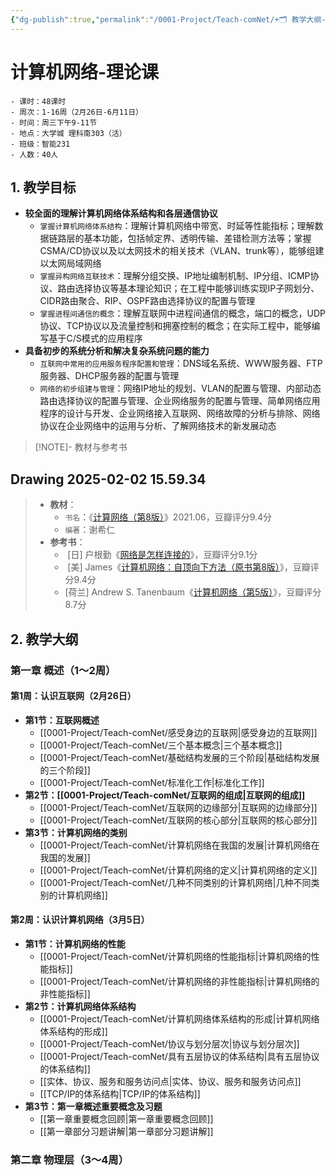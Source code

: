 ```yaml
---
{"dg-publish":true,"permalink":"/0001-Project/Teach-comNet/+🗂️ 教学大纲-理论课/","tags":["gardenEntry"]}
---
```


# 计算机网络-理论课
```
- 课时：48课时
- 周次：1-16周（2月26日-6月11日）
- 时间：周三下午9-11节
- 地点：大学城 理科南303（活）
- 班级：智能231
- 人数：40人
```

## 1. 教学目标
- **较全面的理解计算机网络体系结构和各层通信协议**
	- `掌握计算机网络体系结构`：理解计算机网络中带宽、时延等性能指标；理解数据链路层的基本功能，包括帧定界、透明传输、差错检测方法等；掌握CSMA/CD协议以及以太网技术的相关技术（VLAN、trunk等），能够组建以太网局域网络
	- `掌握异构网络互联技术`：理解分组交换、IP地址编制机制、IP分组、ICMP协议、路由选择协议等基本理论知识；在工程中能够训练实现IP子网划分、CIDR路由聚合、RIP、OSPF路由选择协议的配置与管理
	- `掌握进程间通信的概念`：理解互联网中进程间通信的概念，端口的概念，UDP协议、TCP协议以及流量控制和拥塞控制的概念；在实际工程中，能够编写基于C/S模式的应用程序
- **具备初步的系统分析和解决复杂系统问题的能力**
	- `互联网中常用的应用服务程序配置和管理`：DNS域名系统、WWW服务器、FTP服务器、DHCP服务器的配置与管理
	- `网络的初步组建与管理`：网络IP地址的规划、VLAN的配置与管理、内部动态路由选择协议的配置与管理、企业网络服务的配置与管理、简单网络应用程序的设计与开发、企业网络接入互联网、网络故障的分析与排除、网络协议在企业网络中的运用与分析、了解网络技术的新发展动态

> [!NOTE]- 教材与参考书
> 
<div class="transclusion internal-embed is-loaded"><div class="markdown-embed">




## Drawing 2025-02-02 15.59.34








</div></div>

> - **教材**：
> 	- `书名`：《[计算网络（第8版）](https://book.douban.com/subject/35498120/)》2021.06，豆瓣评分9.4分
> 	- `编著`：谢希仁
> - **参考书**：
> 	-  [日] 户根勤《[网络是怎样连接的](https://book.douban.com/subject/26941639/)》，豆瓣评分9.1分
> 	-  [美] James《[计算机网络：自顶向下方法（原书第8版）](https://book.douban.com/subject/36081529/)》，豆瓣评分9.4分
> 	- [荷兰] Andrew S. Tanenbaum《[计算机网络（第5版）](https://book.douban.com/subject/10510747/)》，豆瓣评分8.7分
## 2. 教学大纲
### 第一章 概述（1～2周）
#### 第1周：认识互联网（2月26日）
- **第1节：互联网概述**
	- [[0001-Project/Teach-comNet/感受身边的互联网\|感受身边的互联网]]
	- [[0001-Project/Teach-comNet/三个基本概念\|三个基本概念]]
	- [[0001-Project/Teach-comNet/基础结构发展的三个阶段\|基础结构发展的三个阶段]]
	- [[0001-Project/Teach-comNet/标准化工作\|标准化工作]]
- **第2节：[[0001-Project/Teach-comNet/互联网的组成\|互联网的组成]]**
	- [[0001-Project/Teach-comNet/互联网的边缘部分\|互联网的边缘部分]]
	- [[0001-Project/Teach-comNet/互联网的核心部分\|互联网的核心部分]]
- **第3节：计算机网络的类别**
	- [[0001-Project/Teach-comNet/计算机网络在我国的发展\|计算机网络在我国的发展]]
	- [[0001-Project/Teach-comNet/计算机网络的定义\|计算机网络的定义]]
	- [[0001-Project/Teach-comNet/几种不同类别的计算机网络\|几种不同类别的计算机网络]]
#### 第2周：认识计算机网络（3月5日）
- **第1节：计算机网络的性能**
	- [[0001-Project/Teach-comNet/计算机网络的性能指标\|计算机网络的性能指标]]
	- [[0001-Project/Teach-comNet/计算机网络的非性能指标\|计算机网络的非性能指标]]
- **第2节：计算机网络体系结构**
	- [[0001-Project/Teach-comNet/计算机网络体系结构的形成\|计算机网络体系结构的形成]]
	- [[0001-Project/Teach-comNet/协议与划分层次\|协议与划分层次]]
	- [[0001-Project/Teach-comNet/具有五层协议的体系结构\|具有五层协议的体系结构]]
	- [[实体、协议、服务和服务访问点\|实体、协议、服务和服务访问点]]
	- [[TCP/IP的体系结构\|TCP/IP的体系结构]]
- **第3节：第一章概述重要概念及习题**
	- [[第一章重要概念回顾\|第一章重要概念回顾]]
	- [[第一章部分习题讲解\|第一章部分习题讲解]]
### 第二章 物理层（3～4周）